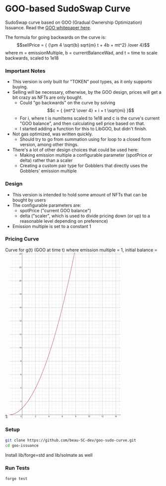 # GOO-based SudoSwap Curve

SudoSwap curve based on GOO (Gradual Ownership Optimization) Issuance. Read the [GOO whitepaper here](https://www.paradigm.xyz/2022/09/goo).

The formula for going backwards on the curve is:
$$sellPrice = { {\pm 4 \sqrt{b} sqrt{m} t + 4b + mt^2} /over 4}$$
where m = emissionMultiple, b = currentBalanceWad, and t = time to scale backwards, scaled to 1e18

### Important Notes
- This version is only built for "TOKEN" pool types, as it only supports buying.
- Selling will be necessary, otherwise, by the GOO design, prices will get a bit crazy as NFTs are only bought.
  - Could "go backwards" on the curve by solving
  $$c = { {mt^2 \over 4} + i + t \sqrt{mi} }$$
  - For i, where t is numItems scaled to 1e18 and c is the curve's current "GOO balance", and then calculating sell price based on that. 
  - I started adding a function for this to LibGOO, but didn't finish.
- Not gas optimized, was written quickly. 
  - Should try to go from summation using for loop to a closed form version, among other things.
- There's a lot of other design choices that could be used here:
  - Making emission multiple a configurable parameter (spotPrice or delta) rather than a scaler
  - Creating a custom pair type for Gobblers that directly uses the Gobblers' emission multiple

### Design
- This version is intended to hold some amount of NFTs that can be bought by users
- The configurable parameters are: 
  - spotPrice ("current GOO balance")
  - delta ("scaler", which is used to divide pricing down (or up) to a reasonable level depending on preference)
- Emission multiple is set to a constant 1

### Pricing Curve
Curve for g(t) (GOO at time t) where emission multiple = 1, initial balance = 1:
![alt text](https://github.com/beau-SC-dev/goo-sudo-curve/blob/main/images/curve.png)

### Setup

```sh
git clone https://github.com/beau-SC-dev/goo-sudo-curve.git
cd goo-issuance
```
Install lib/forge=std and lib/solmate as well

### Run Tests

```sh
forge test
```
